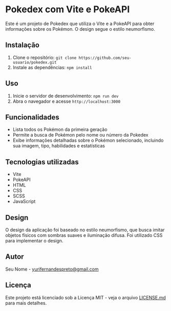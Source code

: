 # Pokedex com Vite e PokeAPI

Este é um projeto de Pokedex que utiliza o Vite e a PokeAPI para obter informações sobre os Pokémon. O design segue o estilo neumorfismo.

## Instalação

1. Clone o repositório: `git clone https://github.com/seu-usuario/pokedex.git`
2. Instale as dependências: `npm install`

## Uso

1. Inicie o servidor de desenvolvimento: `npm run dev`
2. Abra o navegador e acesse `http://localhost:3000`

## Funcionalidades

- Lista todos os Pokémon da primeira geração
- Permite a busca de Pokémon pelo nome ou número da Pokedex
- Exibe informações detalhadas sobre o Pokémon selecionado, incluindo sua imagem, tipo, habilidades e estatísticas

## Tecnologias utilizadas

- Vite
- PokeAPI
- HTML
- CSS
- SCSS
- JavaScript

## Design

O design da aplicação foi baseado no estilo neumorfismo, que busca imitar objetos físicos com sombras suaves e iluminação difusa. Foi utilizado CSS para implementar o design.

## Autor

Seu Nome - [yurifernandespreto@gmail.com](mailto:yurifernandespreto@gmail.com)

## Licença

Este projeto está licenciado sob a Licença MIT - veja o arquivo [LICENSE.md](LICENSE.md) para mais detalhes.
